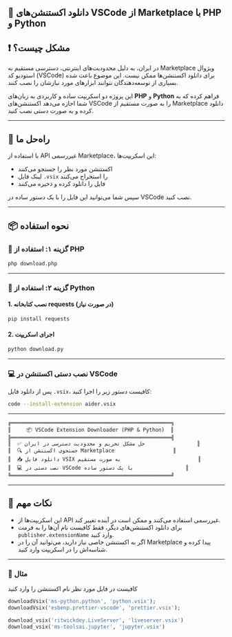 ## 🎯 دانلود اکستنشن‌های VSCode از Marketplace با PHP و Python

## ❗ مشکل چیست؟

در ایران، به دلیل محدودیت‌های اینترنتی، دسترسی مستقیم به Marketplace ویژوال استودیو کد (VSCode) برای دانلود اکستنشن‌ها ممکن نیست. این موضوع باعث شده بسیاری از توسعه‌دهندگان نتوانند ابزارهای مورد نیازشان را نصب کنند.

این پروژه دو اسکریپت ساده و کاربردی به زبان‌های **PHP** و **Python** فراهم کرده که به شما اجازه می‌دهد اکستنشن‌های VSCode را به صورت مستقیم از Marketplace دانلود کرده و به صورت دستی نصب کنید.

---

## 🚀 راه‌حل ما

با استفاده از API غیررسمی Marketplace، این اسکریپت‌ها:
- اکستنشن مورد نظر را جستجو می‌کنند
- لینک فایل `.vsix` را استخراج می‌کنند
- فایل را دانلود کرده و ذخیره می‌کنند

سپس شما می‌توانید این فایل را با یک دستور ساده در VSCode نصب کنید.

---

## 📦 نحوه استفاده

### 🧰 گزینه ۱: استفاده از PHP


```bash
php download.php
```

---

### 🐍 گزینه ۲: استفاده از Python


#### 1. نصب کتابخانه requests (در صورت نیاز)
```bash
pip install requests
```

#### 2. اجرای اسکریپت
```bash
python download.py
```

---

### 💻 نصب دستی اکستنشن در VSCode

پس از دانلود فایل `.vsix`، کافیست دستور زیر را اجرا کنید:

```bash
code --install-extension aider.vsix
```

---


```
╔════════════════════════════════════════════════════╗
║     📦 VSCode Extension Downloader (PHP & Python)  ║
╠════════════════════════════════════════════════════╣
║  ✅ حل مشکل تحریم و محدودیت دسترسی در ایران      			 ║
║  🔍 جستجوی اکستنشن از Marketplace                 	 ║
║  📥 دانلود فایل VSIX به صورت مستقیم              			 ║
║  💻 نصب دستی در VSCode با یک دستور ساده         		 ║
╚════════════════════════════════════════════════════╝
```

---

## 📌 نکات مهم

- این اسکریپت‌ها از API غیررسمی استفاده می‌کنند و ممکن است در آینده تغییر کند.
- برای دانلود اکستنشن‌های دیگر، فقط کافیست نام آن‌ها را به فرمت `publisher.extensionName` وارد کنید.
- اگر به اکستنشن خاصی نیاز دارید، می‌توانید آن را در Marketplace پیدا کرده و شناسه‌اش را در اسکریپت وارد کنید.

---

### 🧠 مثال‌
کافیست در فایل مورد نظر نام اکستنشن را وارد کنید
```php
downloadVsix('ms-python.python', 'python.vsix');
downloadVsix('esbenp.prettier-vscode', 'prettier.vsix');
```

```python
download_vsix('ritwickdey.LiveServer', 'liveserver.vsix')
download_vsix('ms-toolsai.jupyter', 'jupyter.vsix')
```